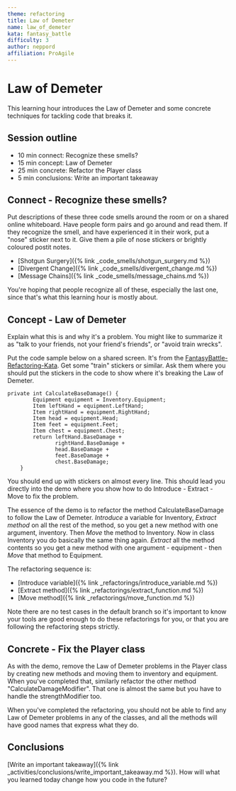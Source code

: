 ```yaml
---
theme: refactoring
title: Law of Demeter
name: law_of_demeter
kata: fantasy_battle
difficulty: 3
author: neppord
affiliation: ProAgile
---
```


# Law of Demeter

This learning hour introduces the Law of Demeter and some concrete techniques for tackling code that breaks it.

## Session outline

* 10 min connect: Recognize these smells?
* 15 min concept: Law of Demeter
* 25 min concrete: Refactor the Player class
* 5 min conclusions: Write an important takeaway

## Connect - Recognize these smells?

Put descriptions of these three code smells around the room or on a shared online whiteboard. Have people form pairs and go around and read them. If they recognize the smell, and have experienced it in their work, put a "nose" sticker next to it. Give them a pile of nose stickers or brightly coloured postit notes.

* [Shotgun Surgery]({% link _code_smells/shotgun_surgery.md %})
* [Divergent Change]({% link _code_smells/divergent_change.md %})
* [Message Chains]({% link _code_smells/message_chains.md %})

You're hoping that people recognize all of these, especially the last one, since that's what this learning hour is mostly about.

## Concept - Law of Demeter
Explain what this is and why it's a problem. You might like to summarize it as "talk to your friends, not your friend's friends", or "avoid train wrecks". 

Put the code sample below on a shared screen. It's from the [FantasyBattle-Refactoring-Kata](https://github.com/Neppord/FantasyBattle-Refactoring-Kata).  Get some "train" stickers or similar. Ask them where you should put the stickers in the code to show where it's breaking the Law of Demeter.

    private int CalculateBaseDamage() {
            Equipment equipment = Inventory.Equipment;
            Item leftHand = equipment.LeftHand;
            Item rightHand = equipment.RightHand;
            Item head = equipment.Head;
            Item feet = equipment.Feet;
            Item chest = equipment.Chest;
            return leftHand.BaseDamage +
                   rightHand.BaseDamage +
                   head.BaseDamage +
                   feet.BaseDamage +
                   chest.BaseDamage;
        }

You should end up with stickers on almost every line. This should lead you directly into the demo where you show how to do Introduce - Extract - Move to fix the problem.

The essence of the demo is to refactor the method CalculateBaseDamage to follow the Law of Demeter. _Introduce_ a variable for Inventory, _Extract method_ on all the rest of the method, so you get a new method with one argument, inventory. Then _Move_ the method to Inventory. Now in class Inventory you do basically the same thing again. _Extract_ all the method contents so you get a new method with one argument - equipment - then _Move_ that method to Equipment.

The refactoring sequence is:
* [Introduce variable]({% link _refactorings/introduce_variable.md %})
* [Extract method]({% link _refactorings/extract_function.md %})
* [Move method]({% link _refactorings/move_function.md %})

Note there are no test cases in the default branch so it's important to know your tools are good enough to do these refactorings for you, or that you are following the refactoring steps strictly.

## Concrete - Fix the Player class
As with the demo, remove the Law of Demeter problems in the Player class by creating new methods and moving them to inventory and equipment. When you've completed that, similarly refactor the other method "CalculateDamageModifier". That one is almost the same but you have to handle the strengthModifier too.

When you've completed the refactoring, you should not be able to find any Law of Demeter problems in any of the classes, and all the methods will have good names that express what they do.

## Conclusions
[Write an important takeaway]({% link _activities/conclusions/write_important_takeaway.md %}). How will what you learned today change how you code in the future?

